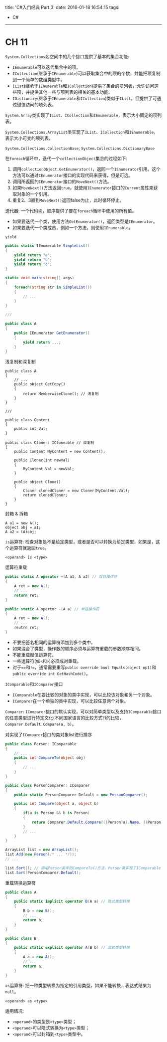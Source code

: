 title: 'C#入门经典 Part 3'
date: 2016-01-18 16:54:15
tags:
- C#
---

# CH 11 #

`System.Collections`名空间中的几个接口提供了基本的集合功能:
* `IEnumerable`可以迭代集合中的项。
* `ICollection`(继承于`IEnumerable`)可以获取集合中的项的个数，并能把项复制到一个简单的数组类型中。
* `IList`(继承于`IEnumerable`和`ICollection`)提供了集合的项列表，允许访问这些项，并提供其他一些与项列表的相关的基本功能。
* `IDictionary`(继承于`IEnumerable`和`ICollection`)类似于`IList`，但提供了可通过键值访问的项列表。

`System.Array`类实现了`IList`、`ICollection`和`IEnumerable`，表示大小固定的项列表。

`System.Collections.ArrayList`类实现了`IList`、`ICollection`和`IEnumerable`，表示大小可变的项列表。

`System.Collections.CollectionBase`; `System.Collections.DictionaryBase`

<!-- more -->

在`foreach`循环中，迭代一个`collectionObject`集合的过程如下:
1. 调用`collectionObject.GetEnumerator()`，返回一个`IEnumerator`引用。这个方法可以通过`IEnumerator`接口的实现代码来获得，但是可选。
2. 调用所返回的`IEnumerator`接口的`MoveNext()`方法。
3. 如果`MoveNext()`方法返回`true`，就使用`IEnumerator`接口的`Current`属性来获取对象的一个引用。
4. 重复2、3直到`MoveNext()`返回false为止，此时循环停止。

迭代器: 一个代码块，顺序提供了要在`foreach`循环中使用的所有值。
* 如果要迭代一个类，使用方法`GetEnumerator()`，返回类型是`IEnumerator`。
* 如果要迭代一个类成员，例如一个方法，则使用`IEnumerable`。

`yield`
```csharp
public static IEnumerable SimpleList()
{
    yield return "a";
    yield return "b";
    yield return "c";
}

static void main(string[] args)
{
    foreach(string str in SimpleList())
    {
        // ...
    }
}

///

public class A
{
    public IEnumerator GetEnumerator()
    {
        yield return ...;
    }
}
```

浅复制和深复制
```
public class A
{
    // ...
    public object GetCopy()
    {
        return MemberwiseClone(); // 浅复制
    }
}

///

public class Content
{
    public int Val;
}

public class Cloner: ICloneable // 深复制
{
    public Content MyContent = new Content();

    public Cloner(int newVal)
    {
        MyContent.Val = newVal;
    }

    public object Clone()
    {
        Cloner clonedCloner = new Cloner(MyContent.Val);
        return clonedCloner;
    }
}
```

封箱 & 拆箱
```
A a1 = new A();
object obj = a1;
A a2 = (A)obj;
```

`is`运算符: 检查对象是不是给定类型，或者是否可以转换为给定类型，如果是，这个运算符就返回`true`。
```
<operand> is <type>
```

运算符重载
```csharp
public static A operator +(A a1, A a2) // 双目操作符
{
    A ret = new A();
    // ...
    return ret;
}

public static A opertor -(A a) // 单目操作符
{
    A ret = new A();
    // ...
    reutrn ret;
}
```

* 不要把签名相同的运算符添加到多个类中。
* 如果混合了类型，操作数的顺序必须与运算符重载的参数顺序相同。
* 不能重载赋值运算符。
* 一些运算符(如`<`和`>`)必须成对重载。
* 对于`==`和`!=`，通常需要重写`public override bool Equals(object op1)`和`public override int GetHashCode()`。

`IComparable`和`IComparer`接口
* `IComparable`在要比较的对象的类中实现，可以比较该对象和另一个对象。
* `IComparer`在一个单独的类中实现，可以比较任意两个对象。

`Comparer`: `IComparer`接口的默认实现，可以对简单类型以及支持`IComparable`接口的任意类型进行特定文化(不同国家语言的比较方式?)的比较，`Comparer.Default.Compare(a, b)`。

对实现了`IComparer`接口的类对象list进行排序
```csharp
public class Person: IComparable
{
    // ...
    public int CompareTo(object obj)
    {
        // ...
    }
}

public class PersonComparer: IComparer
{
    public static PersonComparer Default = new PersonComparer();

    public int Compare(object a, object b)
    {
        if(a is Person && b is Person)
        {
            return Comparer.Default.Compare(((Person)a).Name, ((Person)b).Name);
        }
        // ...
    }
}

ArrayList list = new ArrayList();
list.Add(new Person(/* ... */));
// ...

list.Sort(); // 调用Person类中的CompareTo()方法，Person类实现了IComparable
list.Sort(PersonComparer.Default);
```

重载转换运算符
```csharp
public class A
{
    public static implicit operator B(A a) // 隐式类型转换
    {
        B b = new B();
        // ...
        return b;
    }
}

public class B
{
    public static explicit operator A(B b) // 显式类型转换
    {
        A a = new A();
        // ...
        return a;
    }
}
```

`as`运算符: 把一种类型转换为指定的引用类型，如果不能转换，表达式结果为`null`。
```
<operand> as <type>
```
适用情况:
* `<operand>`的类型是`<type>`类型；
* `<operand>`可以隐式转换为`<type>`类型；
* `<operand>`可以封箱到`<type>`类型中。
